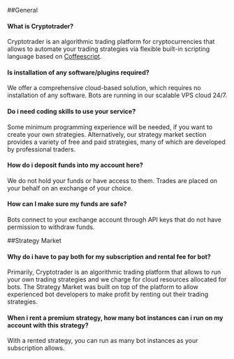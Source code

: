 ##General

#### What is Cryptotrader?

Cryptotrader is an algorithmic trading platform for cryptocurrencies that allows to automate your trading strategies via flexible built-in scripting language based on [Coffeescript](http://coffeescript.org/).

#### Is installation of any software/plugins required?

We offer a comprehensive cloud-based solution, which requires no installation of any software. Bots are running in our scalable VPS cloud 24/7.

#### Do i need coding skills to use your service?

  Some minimum programming experience will be needed, if you want to create your own strategies. Alternatively, our strategy market section provides a variety of free and paid strategies, many of which are developed by professional traders.

#### How do i deposit funds into my account here?

We do not hold your funds or have access to them. Trades are placed on your behalf on an exchange of your choice.

#### How can I make sure my funds are safe?

Bots connect to your exchange account through API keys that do not have permission to withdraw funds.

##Strategy Market

#### Why do i have to pay both for my subscription and rental fee for bot?
Primarily, Cryptotrader is an algorithmic trading platform that allows to run your own trading strategies and we charge for cloud resources allocated for bots. The Strategy Market was built on top of the platform to allow experienced bot developers to make profit by renting out their trading strategies.

#### When i rent a premium strategy, how many bot instances can i run on my account with this strategy?
With a rented strategy, you can run as many bot instances as your subscription allows.

